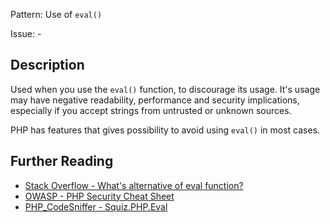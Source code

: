 Pattern: Use of `eval()`

Issue: -

## Description

Used when you use the `eval()` function, to discourage its usage. It's usage may have negative readability, performance and security implications, especially if you accept strings from untrusted or unknown sources.

PHP has features that gives possibility to avoid using `eval()` in most cases.

## Further Reading

* [Stack Overflow - What's alternative of eval function?](https://stackoverflow.com/questions/10671602/whats-alternative-of-eval-function)
* [OWASP - PHP Security Cheat Sheet](https://www.owasp.org/index.php/PHP_Security_Cheat_Sheet#Code_Injection)
* [PHP_CodeSniffer - Squiz.PHP.Eval](https://github.com/squizlabs/PHP_CodeSniffer/blob/master/src/Standards/Squiz/Sniffs/PHP/EvalSniff.php)